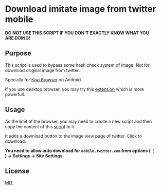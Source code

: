 # Download imitate image from twitter mobile

**DO NOT USE THIS SCRIPT IF YOU DON'T EXACTLY KNOW WHAT YOU ARE DOING!**

## Purpose

This script is used to bypass some hash check system of image. Not for download original image from twitter.

Specially for [Kiwi Browser](https://kiwibrowser.com/) on Android.

If you use desktop browser, you may try this [extension](https://github.com/suienzan/imitate-image) which is more powerfull.

## Usage

As the limit of the browser, you may need to create a new script and then copy the content of this [script](https://github.com/suienzan/download-imitate-image-from-twitter-mobile/raw/main/download-imitated-image-from-twitter-mobile.user.js) to it.

It adds a download button to the image view page of twitter. Click to download.

**You need to allow auto download for `mobile.twitter.com` from options ( ⋮ ) -> Settings -> Site Settings.**

## License

[MIT](LICENSE)
